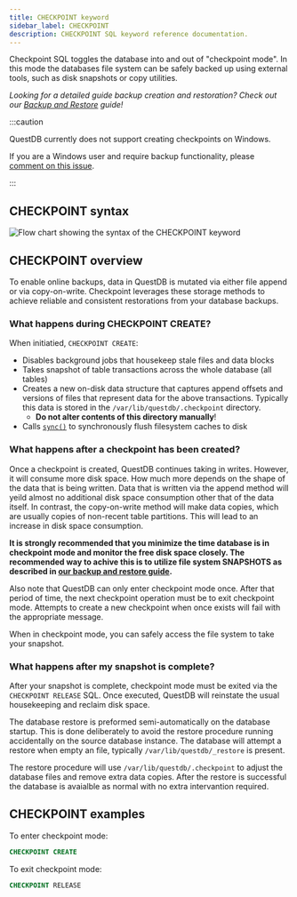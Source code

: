 ```yaml
---
title: CHECKPOINT keyword
sidebar_label: CHECKPOINT
description: CHECKPOINT SQL keyword reference documentation.
---
```


Checkpoint SQL toggles the database into and out of "checkpoint mode". In this
mode the databases file system can be safely backed up using external tools,
such as disk snapshots or copy utilities.

_Looking for a detailed guide backup creation and restoration? Check out our
[Backup and Restore](/docs/operations/backup/) guide!_

:::caution

QuestDB currently does not support creating checkpoints on Windows.

If you are a Windows user and require backup functionality, please
[comment on this issue](https://github.com/questdb/questdb/issues/4811).

:::

## CHECKPOINT syntax

![Flow chart showing the syntax of the CHECKPOINT keyword](/images/docs/diagrams/checkpoint.svg)

## CHECKPOINT overview

To enable online backups, data in QuestDB is mutated via either file append or
via copy-on-write. Checkpoint leverages these storage methods to achieve
reliable and consistent restorations from your database backups.

### What happens during CHECKPOINT CREATE?

When initiatied, `CHECKPOINT CREATE`:

- Disables background jobs that housekeep stale files and data blocks
- Takes snapshot of table transactions across the whole database (all tables)
- Creates a new on-disk data structure that captures append offsets and versions
  of files that represent data for the above transactions. Typically this data
  is stored in the `/var/lib/questdb/.checkpoint` directory.
  - **Do not alter contents of this directory manually**!
- Calls [`sync()`](https://man7.org/linux/man-pages/man2/sync.2.html) to
  synchronously flush filesystem caches to disk

### What happens after a checkpoint has been created?

Once a checkpoint is created, QuestDB continues taking in writes. However, it
will consume more disk space. How much more depends on the shape of the data
that is being written. Data that is written via the append method will yeild
almost no additional disk space consumption other that of the data itself. In
contrast, the copy-on-write method will make data copies, which are usually
copies of non-recent table partitions. This will lead to an increase in disk
space consumption.

**It is strongly recommended that you minimize the time database is in
checkpoint mode and monitor the free disk space closely. The recommended way to
achive this is to utilize file system SNAPSHOTS as described in
[our backup and restore guide](/docs/operations/backup/).**

Also note that QuestDB can only enter checkpoint mode once. After that period of
time, the next checkpoint operation must be to exit checkpoint mode. Attempts to
create a new checkpoint when once exists will fail with the appropriate message.

When in checkpoint mode, you can safely access the file system to take your
snapshot.

### What happens after my snapshot is complete?

After your snapshot is complete, checkpoint mode must be exited via the
`CHECKPOINT RELEASE` SQL. Once executed, QuestDB will reinstate the usual
housekeeping and reclaim disk space.

The database restore is preformed semi-automatically on the database startup.
This is done deliberately to avoid the restore procedure running accidentally on
the source database instance. The database will attempt a restore when empty an
file, typically `/var/lib/questdb/_restore` is present.

The restore procedure will use `/var/lib/questdb/.checkpoint` to adjust the
database files and remove extra data copies. After the restore is successful the
database is avaialble as normal with no extra intervantion required.

## CHECKPOINT examples

To enter checkpoint mode:

```sql
CHECKPOINT CREATE
```

To exit checkpoint mode:

```sql
CHECKPOINT RELEASE
```
